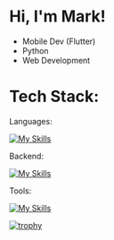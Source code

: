# Hi, I'm Mark!

- Mobile Dev (Flutter)
- Python
- Web Development

# Tech Stack:
Languages:

[![My Skills](https://skillicons.dev/icons?i=flutter,python,nodejs,js,html,css,cpp)](https://skillicons.dev)

Backend:

[![My Skills](https://skillicons.dev/icons?i=firebase,gcp,mongodb,mysql)](https://skillicons.dev)

Tools:

[![My Skills](https://skillicons.dev/icons?i=vscode,figma,ai)](https://skillicons.dev)

[![trophy](https://github-profile-trophy.vercel.app/?username=mark-c991)](https://github.com/ryo-ma/github-profile-trophy)
